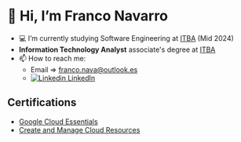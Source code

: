 # 👋 Hi, I’m Franco Navarro
- 💻 I’m currently studying Software Engineering at [ITBA](https://www.itba.edu.ar) (Mid 2024)
- **Information Technology Analyst** associate's degree at [ITBA](https://www.itba.edu.ar)
- 📫 How to reach me: 
    - Email => franco.nava@outlook.es
    - [![Linkedin](https://i.stack.imgur.com/gVE0j.png) LinkedIn](https://www.linkedin.com/in/franco-navarro-196b5b195/)

## Certifications
- [Google Cloud Essentials](https://www.cloudskillsboost.google/public_profiles/dd2005a9-4e4c-486c-8008-85399c871db2/badges/1756995)
- [Create and Manage Cloud Resources](https://www.cloudskillsboost.google/public_profiles/dd2005a9-4e4c-486c-8008-85399c871db2/badges/1787271)
<!---
navfran98/navfran98 is a ✨ special ✨ repository because its `README.md` (this file) appears on your GitHub profile.
You can click the Preview link to take a look at your changes.
--->
